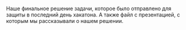 Наше финальное решение задачи, которое было отправлено для защиты в последний день хакатона. А также файл с презентацией, с которым мы рассказывали о нашем решении.
